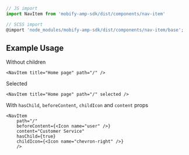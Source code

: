 ```js
// JS import
import NavItem from 'mobify-amp-sdk/dist/components/nav-item'

// SCSS import
@import 'node_modules/mobify-amp-sdk/dist/components/nav-item/base';
```


## Example Usage

Without children

    <NavItem title="Home page" path="/" />

Selected

    <NavItem title="Home page" path="/" selected />

With `hasChild`, `beforeContent`, `childIcon` and `content` props

    <NavItem
        path="/"
        beforeContent={<Icon name="user" />}
        content="Customer Service"
        hasChild={true}
        childIcon={<Icon name="chevron-right" />}
        />
